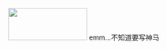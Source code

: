 <html><body><meta charset="UTF-8" ksdocclipboardid="{744203ae-0d8d-1831-cf12-ee28b245864b-270970608906}" app="wpp"><img src=https://weboffice.ks3-cn-beijing.ksyun.com/shapes/270970608906/cda4db2ee402d44a214e8e4b8d42ed052f14b6a9?Expires=1706572800&KSSAccessKeyId=AKLTzxVrVoSpSCudfbEDNDRSUQ&Signature=gcOhbmhpn%2F2AR0yAzcWBV5B%2BBz8%3D&response-cache-control=public%2Cmax-age%3D86400 width=160 height=66 ksdocclipboardid="{744203ae-0d8d-1831-cf12-ee28b245864b-270970608906}" app="wpp"></body></html>
emm...不知道要写神马
